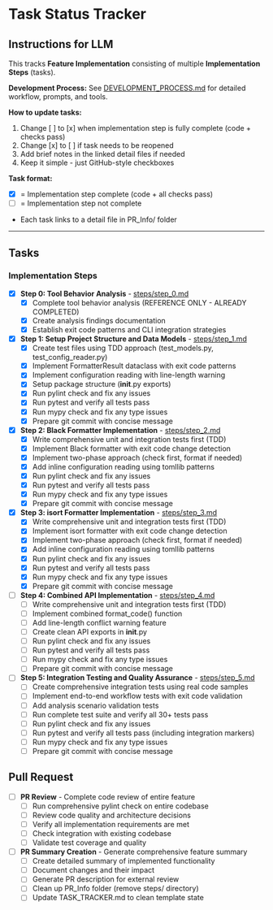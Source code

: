 # Task Status Tracker

## Instructions for LLM

This tracks **Feature Implementation** consisting of multiple **Implementation Steps** (tasks).

**Development Process:** See [DEVELOPMENT_PROCESS.md](./DEVELOPMENT_PROCESS.md) for detailed workflow, prompts, and tools.

**How to update tasks:**
1. Change [ ] to [x] when implementation step is fully complete (code + checks pass)
2. Change [x] to [ ] if task needs to be reopened
3. Add brief notes in the linked detail files if needed
4. Keep it simple - just GitHub-style checkboxes

**Task format:**
- [x] = Implementation step complete (code + all checks pass)
- [ ] = Implementation step not complete
- Each task links to a detail file in PR_Info/ folder

---

## Tasks

### Implementation Steps

- [x] **Step 0: Tool Behavior Analysis** - [steps/step_0.md](steps/step_0.md)
  - [x] Complete tool behavior analysis (REFERENCE ONLY - ALREADY COMPLETED)
  - [x] Create analysis findings documentation
  - [x] Establish exit code patterns and CLI integration strategies

- [x] **Step 1: Setup Project Structure and Data Models** - [steps/step_1.md](steps/step_1.md)
  - [x] Create test files using TDD approach (test_models.py, test_config_reader.py)
  - [x] Implement FormatterResult dataclass with exit code patterns
  - [x] Implement configuration reading with line-length warning
  - [x] Setup package structure (__init__.py exports)
  - [x] Run pylint check and fix any issues
  - [x] Run pytest and verify all tests pass
  - [x] Run mypy check and fix any type issues
  - [x] Prepare git commit with concise message

- [x] **Step 2: Black Formatter Implementation** - [steps/step_2.md](steps/step_2.md)
  - [x] Write comprehensive unit and integration tests first (TDD)
  - [x] Implement Black formatter with exit code change detection
  - [x] Implement two-phase approach (check first, format if needed)
  - [x] Add inline configuration reading using tomllib patterns
  - [x] Run pylint check and fix any issues
  - [x] Run pytest and verify all tests pass
  - [x] Run mypy check and fix any type issues
  - [x] Prepare git commit with concise message

- [x] **Step 3: isort Formatter Implementation** - [steps/step_3.md](steps/step_3.md)
  - [x] Write comprehensive unit and integration tests first (TDD)
  - [x] Implement isort formatter with exit code change detection
  - [x] Implement two-phase approach (check first, format if needed)
  - [x] Add inline configuration reading using tomllib patterns
  - [x] Run pylint check and fix any issues
  - [x] Run pytest and verify all tests pass
  - [x] Run mypy check and fix any type issues
  - [x] Prepare git commit with concise message

- [ ] **Step 4: Combined API Implementation** - [steps/step_4.md](steps/step_4.md)
  - [ ] Write comprehensive unit and integration tests first (TDD)
  - [ ] Implement combined format_code() function
  - [ ] Add line-length conflict warning feature
  - [ ] Create clean API exports in __init__.py
  - [ ] Run pylint check and fix any issues
  - [ ] Run pytest and verify all tests pass
  - [ ] Run mypy check and fix any type issues
  - [ ] Prepare git commit with concise message

- [ ] **Step 5: Integration Testing and Quality Assurance** - [steps/step_5.md](steps/step_5.md)
  - [ ] Create comprehensive integration tests using real code samples
  - [ ] Implement end-to-end workflow tests with exit code validation
  - [ ] Add analysis scenario validation tests
  - [ ] Run complete test suite and verify all 30+ tests pass
  - [ ] Run pylint check and fix any issues
  - [ ] Run pytest and verify all tests pass (including integration markers)
  - [ ] Run mypy check and fix any type issues
  - [ ] Prepare git commit with concise message

## Pull Request

- [ ] **PR Review** - Complete code review of entire feature
  - [ ] Run comprehensive pylint check on entire codebase
  - [ ] Review code quality and architecture decisions
  - [ ] Verify all implementation requirements are met
  - [ ] Check integration with existing codebase
  - [ ] Validate test coverage and quality

- [ ] **PR Summary Creation** - Generate comprehensive feature summary
  - [ ] Create detailed summary of implemented functionality
  - [ ] Document changes and their impact
  - [ ] Generate PR description for external review
  - [ ] Clean up PR_Info folder (remove steps/ directory)
  - [ ] Update TASK_TRACKER.md to clean template state
